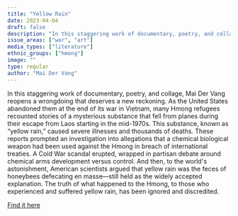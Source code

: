 ```yaml
---
title: "Yellow Rain"
date: 2023-04-04
draft: false
description: "In this staggering work of documentary, poetry, and collage, Mai Der Vang reopens a wrongdoing that deserves a new reckoning. As the United States abandoned them at the end of its war in Vietnam, many Hmong refugees recounted stories of a mysterious substance that fell from planes during their escape from Laos starting in the mid-1970s. This substance, known as “yellow rain,” caused severe illnesses and thousands of deaths. These reports prompted an investigation into allegations that a chemical biological weapon had been used against the Hmong in breach of international treaties. A Cold War scandal erupted, wrapped in partisan debate around chemical arms development versus control. And then, to the world's astonishment, American scientists argued that yellow rain was the feces of honeybees defecating en masse—still held as the widely accepted explanation. The truth of what happened to the Hmong, to those who experienced and suffered yellow rain, has been ignored and discredited."
issue_areas: ["war", "art"]
media_types: ["literature"]
ethnic_groups: ["hmong"]
image: ""
type: regular
author: "Mai Der Vang"
---
```


In this staggering work of documentary, poetry, and collage, Mai Der Vang reopens a wrongdoing that deserves a new reckoning. As the United States abandoned them at the end of its war in Vietnam, many Hmong refugees recounted stories of a mysterious substance that fell from planes during their escape from Laos starting in the mid-1970s. This substance, known as “yellow rain,” caused severe illnesses and thousands of deaths. These reports prompted an investigation into allegations that a chemical biological weapon had been used against the Hmong in breach of international treaties. A Cold War scandal erupted, wrapped in partisan debate around chemical arms development versus control. And then, to the world's astonishment, American scientists argued that yellow rain was the feces of honeybees defecating en masse—still held as the widely accepted explanation. The truth of what happened to the Hmong, to those who experienced and suffered yellow rain, has been ignored and discredited.

[Find it here](https://www.graywolfpress.org/books/yellow-rain)
